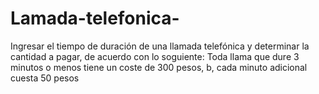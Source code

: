# Lamada-telefonica-
Ingresar el tiempo de duración de una llamada telefónica y determinar la cantidad a pagar, de acuerdo con lo soguiente: Toda llama que dure 3 minutos o menos tiene un coste de 300 pesos, b, cada minuto adicional cuesta 50 pesos
